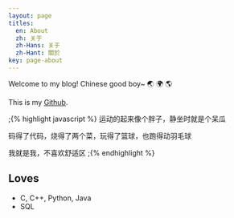```yaml
---
layout: page
titles:
  en: About
  zh: 关于
  zh-Hans: 关于
  zh-Hant: 關於
key: page-about
---
```


Welcome to my blog! Chinese good boy~ :earth_asia: :earth_africa: :earth_americas:

This is my [Github](https://github.com/Syuukensyou).

;{% highlight javascript %}
运动的起来像个胖子，静坐时就是个呆瓜

码得了代码，烧得了两个菜，玩得了篮球，也跑得动羽毛球

我就是我，不喜欢舒适区
;{% endhighlight %}



## Loves

- C, C++, Python, Java
- SQL